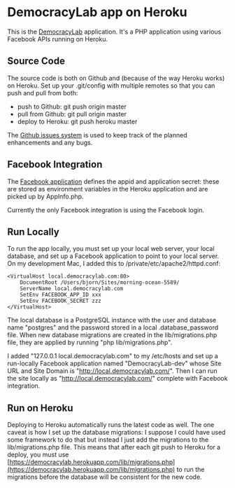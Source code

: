 DemocracyLab app on Heroku
==========================

This is the [DemocracyLab](http://democracylab.org/) application. It's a PHP application
using various Facebook APIs running on Heroku. 

Source Code
-----------
The source code is both on Github and (because
of the way Heroku works) on Heroku. Set up your .git/config with
multiple remotes so that you can push and pull from both:

* push to Github: git push origin master
* pull from Github: git pull origin master
* deploy to Heroku: git push heroku master

The [Github issues system](https://github.com/bnfb/DemocracyLab/issues) is used to keep
track of the planned enhancements and any bugs.

Facebook Integration
--------------------
The [Facebook application](https://developers.facebook.com/apps/152864681481200) defines the 
appid and application secret: these are stored as environment variables in the Heroku application
and are picked up by AppInfo.php.

Currently the only Facebook integration is using the Facebook login.

Run Locally
-----------
To run the app locally, you must set up your local web server, your local database, and set up a Facebook
application to point to your local server. On my development Mac, I added this to /private/etc/apache2/httpd.conf:

    <VirtualHost local.democracylab.com:80>
        DocumentRoot /Users/bjorn/Sites/morning-ocean-5589/
        ServerName local.democracylab.com
        SetEnv FACEBOOK_APP_ID xxx
        SetEnv FACEBOOK_SECRET zzz
    </VirtualHost>

The local database is a PostgreSQL instance with the user and database name "postgres" and the
password stored in a local .database_password file. When new database migrations are created in
the lib/migrations.php file, they are applied by running "php lib/migrations.php".

I added "127.0.0.1 local.democracylab.com" to my /etc/hosts and set up a run-locally Facebook
application named "DemocracyLab-dev" whose Site URL and Site Domain is "http://local.democracylab.com/".
Then I can run the site locally as "http://local.democracylab.com/" complete with Facebook
integration.

Run on Heroku
-------------
Deploying to Heroku automatically runs the latest code as well. The one caveat is how I set up the 
database migrations: I suppose I could have used some framework to do that but instead I just 
add the migrations to the lib/migrations.php file. This means that after each git push to Heroku
for a deploy, you must use [https://democracylab.herokuapp.com/lib/migrations.php](https://democracylab.herokuapp.com/lib/migrations.php)
to run the migrations before the database will be consistent for the new code.


